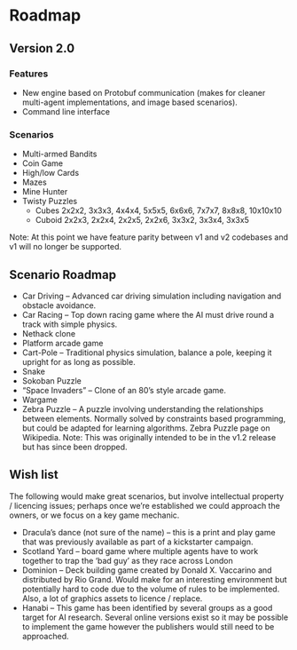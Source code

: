 # Roadmap

## Version 2.0

### Features

- New engine based on Protobuf communication (makes for cleaner multi-agent implementations, and image based scenarios).
- Command line interface

### Scenarios

- Multi-armed Bandits
- Coin Game
- High/low Cards
- Mazes
- Mine Hunter
- Twisty Puzzles
  - Cubes 2x2x2, 3x3x3, 4x4x4, 5x5x5, 6x6x6, 7x7x7, 8x8x8, 10x10x10
  - Cuboid 2x2x3, 2x2x4, 2x2x5, 2x2x6, 3x3x2, 3x3x4, 3x3x5

Note: At this point we have feature parity between v1 and v2 codebases and v1 will no longer be supported.

## Scenario Roadmap

- Car Driving – Advanced car driving simulation including navigation and obstacle avoidance.
- Car Racing – Top down racing game where the AI must drive round a track with simple physics.
- Nethack clone
- Platform arcade game
- Cart-Pole – Traditional physics simulation, balance a pole, keeping it upright for as long as possible.
- Snake
- Sokoban Puzzle
- “Space Invaders” – Clone of an 80’s style arcade game.
- Wargame 
- Zebra Puzzle – A puzzle involving understanding the relationships between elements. Normally solved by constraints based programming, but could be adapted for learning algorithms. Zebra Puzzle page on Wikipedia. Note: This was originally intended to be in the v1.2 release but has since been dropped.

## Wish list

The following would make great scenarios, but involve intellectual property / licencing issues; perhaps once we’re established we could approach the owners, or we focus on a key game mechanic.

- Dracula’s dance (not sure of the name) – this is a print and play game that was previously available as part of a kickstarter campaign.
- Scotland Yard – board game where multiple agents have to work together to trap the ‘bad guy’ as they race across London
- Dominion – Deck building game created by Donald X. Vaccarino and distributed by Rio Grand. Would make for an interesting environment but potentially hard to code due to the volume of rules to be implemented. Also, a lot of graphics assets to licence / replace.
- Hanabi – This game has been identified by several groups as a good target for AI research. Several online versions exist so it may be possible to implement the game however the publishers would still need to be approached.